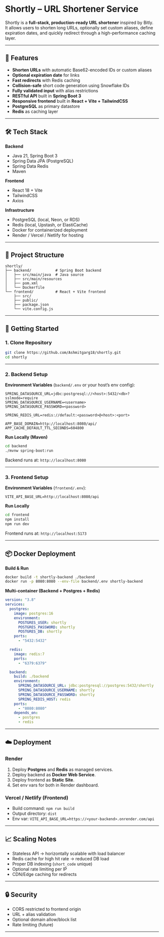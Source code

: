 # Shortly – URL Shortener Service

Shortly is a **full-stack, production-ready URL shortener** inspired by Bitly.  
It allows users to shorten long URLs, optionally set custom aliases, define expiration dates, and quickly redirect through a high-performance caching layer.

---

## 📌 Features

- **Shorten URLs** with automatic Base62-encoded IDs or custom aliases
- **Optional expiration date** for links
- **Fast redirects** with Redis caching
- **Collision-safe** short code generation using Snowflake IDs
- **Fully validated input** with alias restrictions
- **RESTful API** built in **Spring Boot 3**
- **Responsive frontend** built in **React + Vite + TailwindCSS**
- **PostgreSQL** as primary datastore
- **Redis** as caching layer

---

## 🛠 Tech Stack

**Backend**
- Java 21, Spring Boot 3
- Spring Data JPA (PostgreSQL)
- Spring Data Redis
- Maven

**Frontend**
- React 18 + Vite
- TailwindCSS
- Axios

**Infrastructure**
- PostgreSQL (local, Neon, or RDS)
- Redis (local, Upstash, or ElastiCache)
- Docker for containerized deployment
- Render / Vercel / Netlify for hosting

---

## 📂 Project Structure

```
shortly/
├── backend/           # Spring Boot backend
│   ├── src/main/java  # Java source
│   ├── src/main/resources
│   ├── pom.xml
│   └── Dockerfile
└── frontend/          # React + Vite frontend
    ├── src/
    ├── public/
    ├── package.json
    └── vite.config.js
```

---

## 🚀 Getting Started

### 1. Clone Repository
```bash
git clone https://github.com/Ashmitgarg18/shortly.git
cd shortly
```

---

### 2. Backend Setup

**Environment Variables** (`backend/.env` or your host’s env config):
```env
SPRING_DATASOURCE_URL=jdbc:postgresql://<host>:5432/<db>?sslmode=require
SPRING_DATASOURCE_USERNAME=<username>
SPRING_DATASOURCE_PASSWORD=<password>

SPRING_REDIS_URL=redis://default:<password>@<host>:<port>

APP_BASE_DOMAIN=http://localhost:8080/api/
APP_CACHE_DEFAULT_TTL_SECONDS=604800
```

**Run Locally (Maven)**
```bash
cd backend
./mvnw spring-boot:run
```
Backend runs at: `http://localhost:8080`

---

### 3. Frontend Setup

**Environment Variables** (`frontend/.env`):
```env
VITE_API_BASE_URL=http://localhost:8080/api
```

**Run Locally**
```bash
cd frontend
npm install
npm run dev
```
Frontend runs at: `http://localhost:5173`

---

## 📦 Docker Deployment

**Build & Run**
```bash
docker build -t shortly-backend ./backend
docker run -p 8080:8080 --env-file backend/.env shortly-backend
```

**Multi-container (Backend + Postgres + Redis)**
```yaml
version: "3.8"
services:
  postgres:
    image: postgres:16
    environment:
      POSTGRES_USER: shortly
      POSTGRES_PASSWORD: shortly
      POSTGRES_DB: shortly
    ports:
      - "5432:5432"

  redis:
    image: redis:7
    ports:
      - "6379:6379"

  backend:
    build: ./backend
    environment:
      SPRING_DATASOURCE_URL: jdbc:postgresql://postgres:5432/shortly
      SPRING_DATASOURCE_USERNAME: shortly
      SPRING_DATASOURCE_PASSWORD: shortly
      SPRING_REDIS_HOST: redis
    ports:
      - "8080:8080"
    depends_on:
      - postgres
      - redis
```

---

## ☁️ Deployment

### Render
1. Deploy **Postgres** and **Redis** as managed services.
2. Deploy backend as **Docker Web Service**.
3. Deploy frontend as **Static Site**.
4. Set env vars for both in Render dashboard.

### Vercel / Netlify (Frontend)
- Build command: `npm run build`
- Output directory: `dist`
- Env var: `VITE_API_BASE_URL=https://<your-backend>.onrender.com/api`

---

## 📈 Scaling Notes

- Stateless API → horizontally scalable with load balancer
- Redis cache for high hit rate → reduced DB load
- Proper DB indexing (`short_code` unique)
- Optional rate limiting per IP
- CDN/Edge caching for redirects

---

## 🔒 Security

- CORS restricted to frontend origin
- URL + alias validation
- Optional domain allow/block list
- Rate limiting (future)

---
